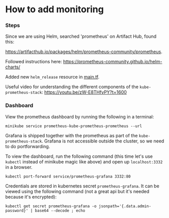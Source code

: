 # How to add monitoring

### Steps

Since we are using Helm, searched 'prometheus' on Artifact Hub, found this:

https://artifacthub.io/packages/helm/prometheus-community/prometheus.

Followed instructions here: https://prometheus-community.github.io/helm-charts/

Added new `helm_release` resource in [main.tf](../terraform/main.tf).

Useful video for understanding the different components of the `kube-prometheus-stack`: https://youtu.be/zW-E8THfvPY?t=1600

### Dashboard

View the prometheus dashboard by running the following in a terminal:

```
minikube service prometheus-kube-prometheus-prometheus --url
```

Grafana is shipped together with the prometheus as part of the `kube-prometheus-stack`. Grafana is not accessible outside the cluster, so we need to do portforwarding.

To view the dashboard, run the following command (this time let's use `kubectl` instead of minikube magic like above) and open up `localhost:3332` in a browser.

```
kubectl port-forward service/prometheus-grafana 3332:80
```

Credentials are stored in kubernetes secret `prometheus-grafana`. It can be viewed using the following command (not a great api but it's needed because it's encrypted):

```
kubectl get secret prometheus-grafana -o jsonpath='{.data.admin-password}' | base64 --decode ; echo
```
